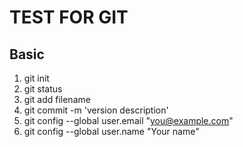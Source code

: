 <!-- git test></-->
# TEST FOR GIT
## Basic
1. git init
2. git status
3. git add filename
4. git commit -m 'version description'
5. git config --global user.email "you@example.com"
6. git config --global user.name "Your name"
